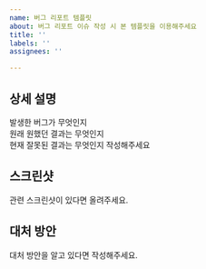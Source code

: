 ```yaml
---
name: 버그 리포트 템플릿
about: 버그 리포트 이슈 작성 시 본 템플릿을 이용해주세요
title: ''
labels: ''
assignees: ''

---
```


## 상세 설명

발생한 버그가 무엇인지  
원래 원했던 결과는 무엇인지  
현재 잘못된 결과는 무엇인지 작성해주세요

## 스크린샷

관련 스크린샷이 있다면 올려주세요.

## 대처 방안

대처 방안을 알고 있다면 작성해주세요.
